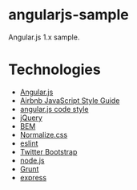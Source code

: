# angularjs-sample

Angular.js 1.x sample.

# Technologies

* [Angular.js]
* [Airbnb JavaScript Style Guide]
* [angular.js code style]
* [jQuery]
* [BEM]
* [Normalize.css]
* [eslint]
* [Twitter Bootstrap]
* [node.js]
* [Grunt]
* [express]


[//]: # (These are reference links used in the body of this note and get stripped out when the markdown processor does its job. There is no need to format nicely because it shouldn't be seen. Thanks SO - http://stackoverflow.com/questions/4823468/store-comments-in-markdown-syntax)

[Angular.js]: <http://angularjs.org>
[Airbnb JavaScript Style Guide]: <https://github.com/airbnb/javascript>
[angular.js code style]: <https://github.com/johnpapa/angular-styleguide/blob/master/a1/README.md>
[jQuery]: <http://jquery.com>

[BEM]: <https://en.bem.info/>
[Normalize.css]: <http://necolas.github.io/normalize.css/>
[eslint]: <http://eslint.org/>
[Twitter Bootstrap]: <http://twitter.github.com/bootstrap/>

[node.js]: <http://nodejs.org>
[Grunt]: <https://gruntjs.com/>
[express]: <http://expressjs.com>



